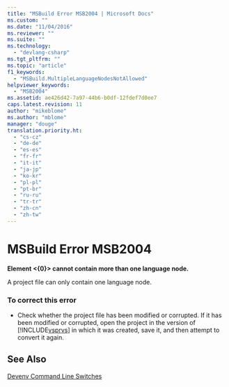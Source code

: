 ```yaml
---
title: "MSBuild Error MSB2004 | Microsoft Docs"
ms.custom: ""
ms.date: "11/04/2016"
ms.reviewer: ""
ms.suite: ""
ms.technology: 
  - "devlang-csharp"
ms.tgt_pltfrm: ""
ms.topic: "article"
f1_keywords: 
  - "MSBuild.MultipleLanguageNodesNotAllowed"
helpviewer_keywords: 
  - "MSB2004"
ms.assetid: ae426d42-7a97-44b6-b0df-12fdef7d0ee7
caps.latest.revision: 11
author: "mikeblome"
ms.author: "mblome"
manager: "douge"
translation.priority.ht: 
  - "cs-cz"
  - "de-de"
  - "es-es"
  - "fr-fr"
  - "it-it"
  - "ja-jp"
  - "ko-kr"
  - "pl-pl"
  - "pt-br"
  - "ru-ru"
  - "tr-tr"
  - "zh-cn"
  - "zh-tw"
---
```

# MSBuild Error MSB2004
**Element \<{0}> cannot contain more than one language node.**  
  
 A project file can only contain one language node.  
  
### To correct this error  
  
-   Check whether the project file has been modified or corrupted. If it has been modified or corrupted, open the project in the version of [!INCLUDE[vsprvs](../code-quality/includes/vsprvs_md.md)] in which it was created, save it, and then attempt to convert it again.  
  
## See Also  
 [Devenv Command Line Switches](../ide/reference/devenv-command-line-switches.md)